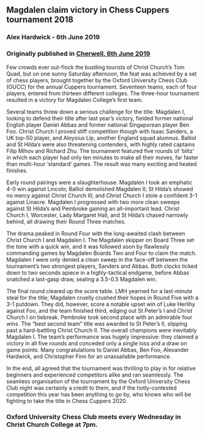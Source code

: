 ## Magdalen claim victory in Chess Cuppers tournament 2018

### Alex Hardwick - 6th June 2019
### Originally published in [Cherwell, 6th June 2019](https://cherwell.org/2019/06/06/magdalen-claim-victory-in-chess-cuppers-tournament)

Few crowds ever out-flock the bustling tourists of Christ Church’s Tom Quad, but on one sunny Saturday afternoon, the feat was achieved by a set of chess players, brought together by the Oxford University Chess Club (OUCC) for the annual Cuppers tournament. Seventeen teams, each of four players, entered from thirteen different colleges. The three-hour tournament resulted in a victory for Magdalen College’s first team.

Several teams threw down a serious challenge for the title. Magdalen I, looking to defend their title after last year’s victory, fielded former national English player Daniel Abbas and former national Singaporean player Ben Foo. Christ Church I proved stiff competition though with Isaac Sanders, a UK top-50 player, and Aloysius Lip, another England squad alumnus. Balliol and St Hilda’s were also threatening contenders, with highly rated captains Filip Mihov and Richard Zhu. The tournament featured five rounds of ‘blitz’ in which each player had only ten minutes to make all their moves, far faster than multi-hour ‘standard’ games. The result was many exciting and heated finishes.

Early round pairings were a slaughterhouse. Magdalen I took an emphatic 4-0 win against Lincoln; Balliol demolished Magdalen II; St Hilda’s showed no mercy against Christ Church III; and Christ Church I stole a confident 3-1 against Linacre. Magdalen I progressed with two more clean sweeps against St Hilda’s and Pembroke gaining an all-important lead. Christ Church I, Worcester, Lady Margaret Hall, and St Hilda’s chased narrowly behind, all drawing their Round Three matches.

The drama peaked in Round Four with the long-awaited clash between Christ Church I and Magdalen I. The Magdalen skipper on Board Three set the tone with a quick win, and it was followed soon by flawlessly commanding games by Magdalen Boards Two and Four to claim the match. Magdalen I were only denied a clean sweep in the face-off between the tournament’s two strongest players, Sanders and Abbas. Both clocks ticked down to two seconds apiece in a highly-tactical endgame, before Abbas snatched a last-gasp draw, sealing a 3.5-0.5 Magdalen win.

The final round cleared up the score table. LMH yearned for a last-minute steal for the title; Magdalen cruelly crushed their hopes in Round Five with a 3-1 putdown. They did, however, score a notable upset win of Luke Herlihy against Foo, and the team finished third, edging out St Peter’s I and Christ Church I on tiebreak. Pembroke took second place with an admirable four wins. The “best second team” title was awarded to St Peter’s II, slipping past a hard-battling Christ Church II. The overall champions were inevitably Magdalen I. The team’s performance was hugely impressive: they claimed a victory in all five rounds and conceded only a single loss and a draw on game points. Many congratulations to Daniel Abbas, Ben Foo, Alexander Hardwick, and Christopher Finn for an unassailable performance.

In the end, all agreed that the tournament was thrilling to play in for relative beginners and experienced competitors alike and ran seamlessly. The seamless organisation of the tournament by the Oxford University Chess Club night was certainly a credit to them, and if the hotly-contested competition this year has been anything to go by, who knows who will be fighting to take the title in Chess Cuppers 2020.

### Oxford University Chess Club meets every Wednesday in Christ Church College at 7pm.